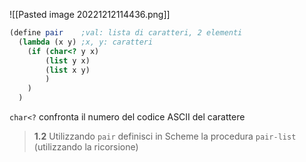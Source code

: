 ![[Pasted image 20221212114436.png]]

```scheme
(define pair    ;val: lista di caratteri, 2 elementi
  (lambda (x y) ;x, y: caratteri
    (if (char<? y x)
        (list y x)
        (list x y)
        )
    )
  )
```
`char<?` confronta il numero del codice ASCII del carattere 


> **1.2** Utilizzando `pair` definisci in Scheme la procedura `pair-list` (utilizzando la ricorsione)
```scheme

```
